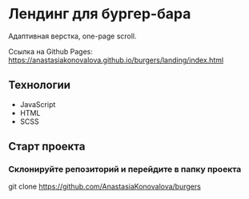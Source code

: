 # Лендинг для бургер-бара

Адаптивная верстка, one-page scroll.

Ссылка на Github Pages: https://anastasiakonovalova.github.io/burgers/landing/index.html

## Технологии

- JavaScript
- HTML
- SCSS

## Старт проекта

### Склонируйте репозиторий и перейдите в папку проекта

git clone https://github.com/AnastasiaKonovalova/burgers
